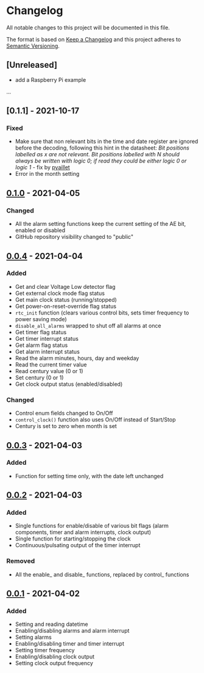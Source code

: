 # Changelog

All notable changes to this project will be documented in this file.

The format is based on [Keep a Changelog](http://keepachangelog.com/en/1.0.0/)
and this project adheres to [Semantic Versioning](http://semver.org/spec/v2.0.0.html).

## [Unreleased]
- add a Raspberry Pi example

...

## [0.1.1] - 2021-10-17

### Fixed
- Make sure that non relevant bits in the time and date register are ignored before the decoding, following this hint in the datasheet: *Bit positions labelled as x are not relevant. Bit positions labelled with N should always be written with logic 0; if read they could be either logic 0 or logic 1* - fix by [pyaillet](https://github.com/pyaillet)
- Error in the month setting

## [0.1.0] - 2021-04-05

### Changed
- All the alarm setting functions keep the current setting of the AE bit, enabled or disabled
- GitHub repository visibility changed to "public"

## [0.0.4] - 2021-04-04

### Added
- Get and clear Voltage Low detector flag
- Get external clock mode flag status
- Get main clock status (running/stopped)
- Get power-on-reset-override flag status
- `rtc_init` function (clears various control bits, sets timer frequency to power saving mode)
- `disable_all_alarms` wrapped to shut off all alarms at once
- Get timer flag status
- Get timer interrupt status
- Get alarm flag status
- Get alarm interrupt status
- Read the alarm minutes, hours, day and weekday 
- Read the current timer value
- Read century value (0 or 1)
- Set century (0 or 1)
- Get clock output status (enabled/disabled)

### Changed
- Control enum fields changed to On/Off
- `control_clock()` function also uses On/Off instead of Start/Stop
- Century is set to zero when month is set
  

## [0.0.3] - 2021-04-03

### Added
- Function for setting time only, with the date left unchanged

## [0.0.2] - 2021-04-03

### Added 
- Single functions for enable/disable of various bit flags (alarm components, timer and alarm interrupts, clock output)
- Single function for starting/stopping the clock
- Continuous/pulsating output of the timer interrupt

### Removed
- All the enable_ and disable_ functions, replaced by control_ functions

## [0.0.1] - 2021-04-02

### Added
- Setting and reading datetime
- Enabling/disabling alarms and alarm interrupt
- Setting alarms
- Enabling/disabling timer and timer interrupt
- Setting timer frequency
- Enabling/disabling clock output
- Setting clock output frequency

[0.1.0]: https://github.com/nebelgrau77/pcf8563-rs/releases/tag/v0.1.0
[0.0.4]: https://github.com/nebelgrau77/pcf8563-rs/releases/tag/v0.0.4
[0.0.3]: https://github.com/nebelgrau77/pcf8563-rs/releases/tag/v0.0.3
[0.0.2]: https://github.com/nebelgrau77/pcf8563-rs/releases/tag/v0.0.2
[0.0.1]: https://github.com/nebelgrau77/pcf8563-rs/releases/tag/v0.0.1